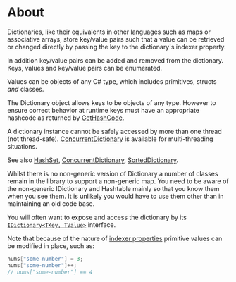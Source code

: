 # About

Dictionaries, like their equivalents in other languages such as maps or associative arrays, store key/value pairs such that a value can be retrieved or changed directly by passing the key to the dictionary's indexer property.

In addition key/value pairs can be added and removed from the dictionary. Keys, values and key/value pairs can be enumerated.

Values can be objects of any C# type, which includes primitives, structs _and_ classes.

The Dictionary object allows keys to be objects of any type. However to ensure correct behavior at runtime keys must have an appropriate hashcode as returned by [GetHashCode][gethashcode].

A dictionary instance cannot be safely accessed by more than one thread (not thread-safe). [ConcurrentDictionary][concurrent-dictionary] is available for multi-threading situations.

See also [HashSet][hashset], [ConcurrentDictionary][concurrent-dictionary], [SortedDictionary][sorted-dictionary].

Whilst there is no non-generic version of Dictionary a number of classes remain in the library to support a non-generic map. You need to be aware of the non-generic IDictionary and Hashtable mainly so that you know them when you see them. It is unlikely you would have to use them other than in maintaining an old code base.

You will often want to expose and access the dictionary by its [`IDictionary<TKey, TValue>`][idictionary] interface.

Note that because of the nature of [indexer properties][indexer-properties] primitive values can be modified in place, such as:

```csharp
nums["some-number"] = 3;
nums["some-number"]++;
// nums["some-number"] == 4

```

[concurrent-dictionary]: https://docs.microsoft.com/en-gb/dotnet/api/system.collections.concurrent.concurrentdictionary-2
[hashset]: https://docs.microsoft.com/en-gb/dotnet/api/system.collections.generic.hashset-1
[gethashcode]: https://docs.microsoft.com/en-us/dotnet/api/system.object.gethashcode
[sorted-dictionary]: https://docs.microsoft.com/en-us/dotnet/api/system.collections.generic.sorteddictionary-2
[idictionary]: https://docs.microsoft.com/en-us/dotnet/api/system.collections.generic.idictionary-2
[indexer-properties]: https://docs.microsoft.com/en-us/dotnet/csharp/programming-guide/indexers/
